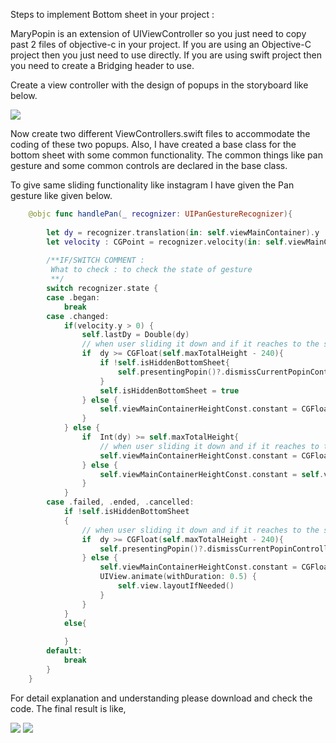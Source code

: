 Steps to implement Bottom sheet in your project :

MaryPopin is an extension of UIViewController so you just need to copy past 2 files of objective-c in your project. If you are using an Objective-C project then you just need to use directly. If you are using swift project then you need to create a Bridging header to use.

Create a view controller with the design of popups in the storyboard like below.
 
![](https://github.com/RvAgrawal/bottom-sheet-ios/blob/master/popups_design.png)


Now create two different ViewControllers.swift files to accommodate the coding of these two popups. Also, I have created a base class for the bottom sheet with some common functionality. The common things like pan gesture and some common controls are declared in the base class.

To give same sliding functionality like instagram I have given the Pan gesture like given below.

```swift
    @objc func handlePan(_ recognizer: UIPanGestureRecognizer){
        
        let dy = recognizer.translation(in: self.viewMainContainer).y
        let velocity : CGPoint = recognizer.velocity(in: self.viewMainContainer)
        
        /**IF/SWITCH COMMENT :
         What to check : to check the state of gesture
         **/
        switch recognizer.state {
        case .began:
            break
        case .changed:
            if(velocity.y > 0) {
                self.lastDy = Double(dy)
                // when user sliding it down and if it reaches to the some value we will hide it automatically
                if  dy >= CGFloat(self.maxTotalHeight - 240){
                    if !self.isHiddenBottomSheet{
                        self.presentingPopin()?.dismissCurrentPopinController(animated: true, completion: nil)
                    }
                    self.isHiddenBottomSheet = true
                } else {
                    self.viewMainContainerHeightConst.constant = CGFloat(self.maxTotalHeight) - dy
                }
            } else {
                if  Int(dy) >= self.maxTotalHeight{
                    // when user sliding it down and if it reaches to the some value we will hide it automatically else setting it back to its original height
                    self.viewMainContainerHeightConst.constant = CGFloat(self.maxTotalHeight)
                } else {
                    self.viewMainContainerHeightConst.constant = self.viewMainContainerHeightConst.constant + (CGFloat(self.lastDy) - dy)
                }
            }
        case .failed, .ended, .cancelled:
            if !self.isHiddenBottomSheet
            {
                // when user sliding it down and if it reaches to the some value we will hide it automatically
                if  dy >= CGFloat(self.maxTotalHeight - 240){
                    self.presentingPopin()?.dismissCurrentPopinController(animated: true, completion: nil)
                } else {
                    self.viewMainContainerHeightConst.constant = CGFloat(self.maxTotalHeight)
                    UIView.animate(withDuration: 0.5) {
                        self.view.layoutIfNeeded()
                    }
                }
            }
            else{
                
            }
        default:
            break
        }
    }
```


For detail explanation and understanding please download and check the code. The final result is like,

![](https://github.com/RvAgrawal/bottom-sheet-ios/blob/master/screen1.png) ![](https://github.com/RvAgrawal/bottom-sheet-ios/blob/master/screen2.png)


  
